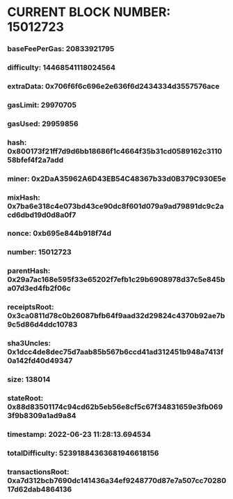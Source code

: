 # CURRENT BLOCK NUMBER: 15012723

### baseFeePerGas: 20833921795
### difficulty: 14468541118024564
### extraData: 0x706f6f6c696e2e636f6d2434334d3557576ace
### gasLimit: 29970705
### gasUsed: 29959856
### hash: 0x800173f21ff7d9d6bb18686f1c4664f35b31cd0589162c311058bfef4f2a7add
### miner: 0x2DaA35962A6D43EB54C48367b33d0B379C930E5e
### mixHash: 0x7ba6e318c4e073bd43ce90dc8f601d079a9ad79891dc9c2acd6dbd19d0d8a0f7
### nonce: 0xb695e844b918f74d
### number: 15012723
### parentHash: 0x29a7ac168e595f33e65202f7efb1c29b6908978d37c5e845ba07d3ed4fb2f06c
### receiptsRoot: 0x3ca0811d78c0b26087bfb64f9aad32d29824c4370b92ae7b9c5d86d4ddc10783
### sha3Uncles: 0x1dcc4de8dec75d7aab85b567b6ccd41ad312451b948a7413f0a142fd40d49347
### size: 138014
### stateRoot: 0x88d83501174c94cd62b5eb56e8cf5c67f34831659e3fb0693f9b8309a1ad9a84
### timestamp: 2022-06-23 11:28:13.694534
### totalDifficulty: 52391884363681946618156
### transactionsRoot: 0xa7d312bcb7690dc141436a34ef9248770d87e7a507cc7028017d62dab4864136
